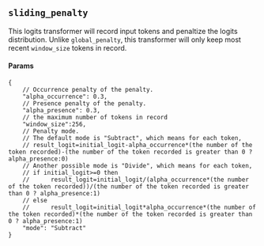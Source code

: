 #

## `sliding_penalty`

This logits transformer will record input tokens and penaltize the logits distribution. Unlike `global_penalty`, this transformer will only keep most recent `window_size` tokens in record.

#### Params

```jsonc
{
    // Occurrence penalty of the penalty.
    "alpha_occurrence": 0.3,
    // Presence penalty of the penalty.
    "alpha_presence": 0.3,
    // the maximum number of tokens in record
    "window_size":256,
    // Penalty mode.
    // The default mode is "Subtract", which means for each token,
    // result_logit=initial_logit-alpha_occurrence*(the number of the token recorded)-(the number of the token recorded is greater than 0 ? alpha_presence:0)
    // Another possible mode is "Divide", which means for each token,
    // if initial_logit>=0 then
    //      result_logit=initial_logit/(alpha_occurrence*(the number of the token recorded))/(the number of the token recorded is greater than 0 ? alpha_presence:1)
    // else
    //      result_logit=initial_logit*alpha_occurrence*(the number of the token recorded)*(the number of the token recorded is greater than 0 ? alpha_presence:1)
    "mode": "Subtract"
}
```
